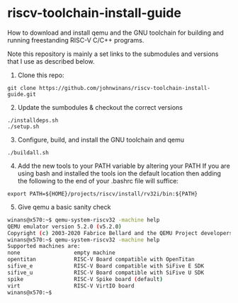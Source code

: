 # riscv-toolchain-install-guide
How to download and install qemu and the GNU toolchain for building and running 
freestanding RISC-V C/C++ programs.

Note this repository is mainly a set links to the submodules and versions that I use as 
described below.

1. Clone this repo:

```
git clone https://github.com/johnwinans/riscv-toolchain-install-guide.git
```

2. Update the sumbodules & checkout the correct versions

```
./installdeps.sh
./setup.sh
```

3. Configure, build, and install the GNU toolchain and qemu

```
./buildall.sh
```

4. Add the new tools to your PATH variable by altering your PATH
If you are using bash and installed the tools ion the default location then
adding the following to the end of your .bashrc file will suffice: 

```
export PATH=${HOME}/projects/riscv/install/rv32i/bin:${PATH}
```

5. Give qemu a basic sanity check

```bash
winans@x570:~$ qemu-system-riscv32 -machine help                    
QEMU emulator version 5.2.0 (v5.2.0)
Copyright (c) 2003-2020 Fabrice Bellard and the QEMU Project developers
winans@x570:~$ qemu-system-riscv32 -machine help
Supported machines are:
none                 empty machine
opentitan            RISC-V Board compatible with OpenTitan
sifive_e             RISC-V Board compatible with SiFive E SDK
sifive_u             RISC-V Board compatible with SiFive U SDK
spike                RISC-V Spike board (default)
virt                 RISC-V VirtIO board
winans@x570:~$
```
